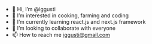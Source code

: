 - 👋 Hi, I’m @iggusti
- 👀 I’m interested in cooking, farming and coding
- 🌱 I’m currently learning react.js and next.js framework
- 💞️ I’m looking to collaborate with everyone
- 📫 How to reach me iggusti@gmail.com

<!---
iggusti/iggusti is a ✨ special ✨ repository because its `README.md` (this file) appears on your GitHub profile.
You can click the Preview link to take a look at your changes.
--->
